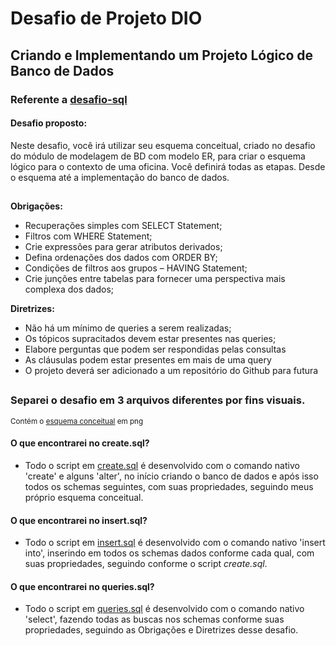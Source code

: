 # Desafio de Projeto DIO
## Criando e Implementando um Projeto Lógico de Banco de Dados

### Referente a [desafio-sql](https://github.com/lucasgleria/ConstruaUmProjetoLogicoDeBancoDeDadosDoZero/tree/main/desafio-sql)
<h4><b> Desafio proposto: </b></h4>
Neste desafio, você irá utilizar seu esquema conceitual, criado no desafio do módulo de modelagem de BD com modelo ER, para criar o esquema lógico para o contexto de uma oficina. Você definirá todas as etapas. Desde o esquema até a implementação do banco de dados.

##
<b>Obrigações:</b>

* Recuperações simples com SELECT Statement;
* Filtros com WHERE Statement; 
* Crie expressões para gerar atributos derivados;
* Defina ordenações dos dados com ORDER BY;
* Condições de filtros aos grupos – HAVING Statement;
* Crie junções entre tabelas para fornecer uma perspectiva mais complexa dos dados;


<b>Diretrizes:</b>


* Não há um mínimo de queries a serem realizadas;
* Os tópicos supracitados devem estar presentes nas queries;
* Elabore perguntas que podem ser respondidas pelas consultas
* As cláusulas podem estar presentes em mais de uma query
* O projeto deverá ser adicionado a um repositório do Github para futura 

##
### Separei o desafio em 3 arquivos diferentes por fins visuais. 
<small>Contém o [esquema conceitual](https://github.com/lucasgleria/ConstruaUmProjetoLogicoDeBancoDeDadosDoZero/blob/main/desafio-sql/Oficina.png) em png</small>
<h4>O que encontrarei no <b>create.sql</b>?</h4>

* Todo o script em [create.sql](https://github.com/lucasgleria/ConstruaUmProjetoLogicoDeBancoDeDadosDoZero/blob/main/desafio-sql/create.sql) é desenvolvido com o comando nativo 'create' e alguns 'alter', no início criando o banco de dados e após isso todos os schemas seguintes, com suas propriedades, seguindo meus próprio esquema conceitual.

<h4>O que encontrarei no <b>insert.sql</b>?</h4>

* Todo o script em [insert.sql](https://github.com/lucasgleria/ConstruaUmProjetoLogicoDeBancoDeDadosDoZero/blob/main/desafio-sql/insert.sql) é desenvolvido com o comando nativo 'insert into', inserindo em todos os schemas dados conforme cada qual, com suas propriedades, seguindo conforme o script _create.sql_.

<h4>O que encontrarei no <b>queries.sql</b>?</h4>

* Todo o script em [queries.sql](https://github.com/lucasgleria/ConstruaUmProjetoLogicoDeBancoDeDadosDoZero/blob/main/desafio-sql/queries.sql) é desenvolvido com o comando nativo 'select', fazendo todas as buscas nos schemas conforme suas propriedades, seguindo as Obrigações e Diretrizes desse desafio.
